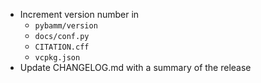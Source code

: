 - Increment version number in
  - `pybamm/version`
  - `docs/conf.py`
  - `CITATION.cff`
  - `vcpkg.json`
- Update CHANGELOG.md with a summary of the release
